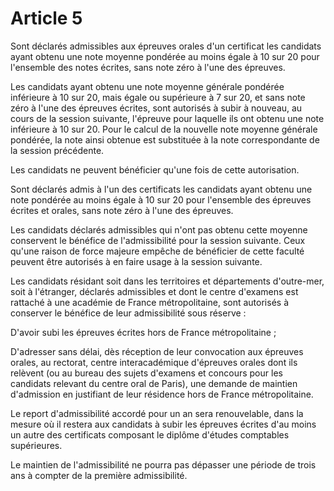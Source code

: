 # Article 5

Sont déclarés admissibles aux épreuves orales d'un certificat les candidats ayant obtenu une note moyenne pondérée au moins égale à 10 sur 20 pour l'ensemble des notes écrites, sans note zéro à l'une des épreuves.

Les candidats ayant obtenu une note moyenne générale pondérée inférieure à 10 sur 20, mais égale ou supérieure à 7 sur 20, et sans note zéro à l'une des épreuves écrites, sont autorisés à subir à nouveau, au cours de la session suivante, l'épreuve pour laquelle ils ont obtenu une note inférieure à 10 sur 20. Pour le calcul de la nouvelle note moyenne générale pondérée, la note ainsi obtenue est substituée à la note correspondante de la session précédente.

Les candidats ne peuvent bénéficier qu'une fois de cette autorisation.

Sont déclarés admis à l'un des certificats les candidats ayant obtenu une note pondérée au moins égale à 10 sur 20 pour l'ensemble des épreuves écrites et orales, sans note zéro à l'une des épreuves.

Les candidats déclarés admissibles qui n'ont pas obtenu cette moyenne conservent le bénéfice de l'admissibilité pour la session suivante. Ceux qu'une raison de force majeure empêche de bénéficier de cette faculté peuvent être autorisés à en faire usage à la session suivante.

Les candidats résidant soit dans les territoires et départements d'outre-mer, soit à l'étranger, déclarés admissibles et dont le centre d'examens est rattaché à une académie de France métropolitaine, sont autorisés à conserver le bénéfice de leur admissibilité sous réserve :

D'avoir subi les épreuves écrites hors de France métropolitaine ;

D'adresser sans délai, dès réception de leur convocation aux épreuves orales, au rectorat, centre interacadémique d'épreuves orales dont ils relèvent (ou au bureau des sujets d'examens et concours pour les candidats relevant du centre oral de Paris), une demande de maintien d'admission en justifiant de leur résidence hors de France métropolitaine.

Le report d'admissibilité accordé pour un an sera renouvelable, dans la mesure où il restera aux candidats à subir les épreuves écrites d'au moins un autre des certificats composant le diplôme d'études comptables supérieures.

Le maintien de l'admissibilité ne pourra pas dépasser une période de trois ans à compter de la première admissibilité.
